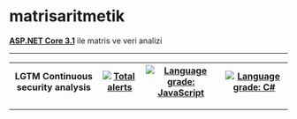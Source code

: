 # matrisaritmetik

**[ASP.NET Core 3.1](https://dotnet.microsoft.com/download/dotnet-core/3.1)** ile matris ve veri analizi

---
  LGTM Continuous security analysis | [![Total alerts](https://img.shields.io/lgtm/alerts/g/secretbiz/matrisaritmetik.svg?logo=lgtm&logoWidth=18)](https://lgtm.com/projects/g/secretbiz/matrisaritmetik/alerts/) | [![Language grade: JavaScript](https://img.shields.io/lgtm/grade/javascript/g/secretbiz/matrisaritmetik.svg?logo=lgtm&logoWidth=18)](https://lgtm.com/projects/g/secretbiz/matrisaritmetik/context:javascript) | [![Language grade: C#](https://img.shields.io/lgtm/grade/csharp/g/secretbiz/matrisaritmetik.svg?logo=lgtm&logoWidth=18)](https://lgtm.com/projects/g/secretbiz/matrisaritmetik/context:csharp)
  ------------- | ------------- | ------------- | -------------
---
